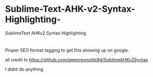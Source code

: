 # Sublime-Text-AHK-v2-Syntax-Highlighting-


SublimeText AHKv2 Syntax Highlighting 

#

Proper SEO format tagging to get this showing up on google.

all credit to https://github.com/gwenreynolds94/SublimeAHKv2Syntax

I didnt do anything 
